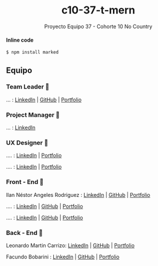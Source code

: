 <h1 align = "center">c10-37-t-mern</h1>
<p align = "center">Proyecto Equipo 37 - Cohorte 10 No Country</p>

#### Inline code

`$ npm install marked`

## Equipo

### Team Leader 🚀

... : [LinkedIn](#) | [GitHub](#) | [Portfolio](#)

### Project Manager 🚀

... : [LinkedIn](#)

### UX Designer 🎨

.... : [LinkedIn](#) | [Portfolio](#)

.... : [LinkedIn](#) | [Portfolio](#)

### Front - End 🚀

Ilan Néstor Angeles Rodriguez : [LinkedIn](https://www.linkedin.com/in/ilannestorangelesrodriguez/) | [GitHub](https://github.com/ilanangelesrodriguez) | [Portfolio](#)

.... : [LinkedIn](#) | [GitHub](#) | [Portfolio](#)

.... : [LinkedIn](#) | [GitHub](#) | [Portfolio](#)

### Back - End 🚀

Leonardo Martin Carrizo: [LinkedIn](#) | [GitHub](#) | [Portfolio](#)

Facundo Bobarini : [LinkedIn](#) | [GitHub](#) | [Portfolio](#)

